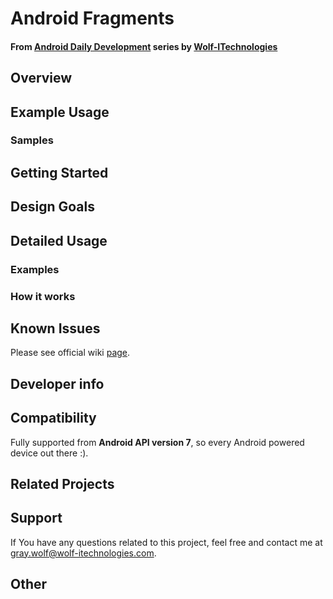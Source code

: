 Android Fragments
===============

#### From [Android Daily Development]() series by [Wolf-ITechnologies]()

## Overview ##

## Example Usage ##

### Samples ##

## Getting Started ##

## Design Goals ##

## Detailed Usage ##

### Examples ###

### How it works ###

## Known Issues ##

Please see official wiki [page](https://github.com/Wolf-ITechnologies/android_fragments/wiki/Known-Issues).

## Developer info ##

## Compatibility ##

Fully supported from **Android API version 7**, so every Android powered device out there :).

## Related Projects

## Support ##

If You have any questions related to this project, feel free and contact me at [gray.wolf@wolf-itechnologies.com](mailto:gray.wolf@wolf-itechnologies.com).

## Other ##